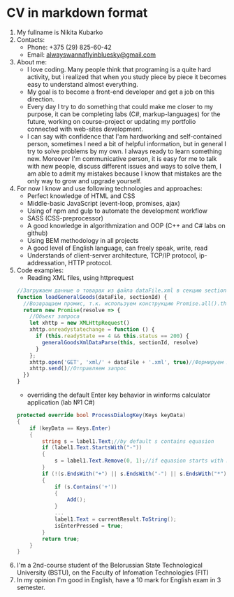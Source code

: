 # CV in markdown format
1. My fullname is Nikita Kubarko
1. Contacts:
    * Phone: +375 (29) 825-60-42
    * Email: alwayswannaflyinbluesky@gmail.com
1. About me:
   * I love coding. Many people think that programing is a quite hard activity, but i realized that when you study piece by piece it becomes easy to understand almost everything.
   * My goal is to become a front-end developer and get a job on this direction.
   * Every day I try to do something that could make me closer to my purpose, it can be completing labs (C#, markup-languages) for the future, working on course-project or updating my portfolio connected with web-sites development.
   * I can say with confidence that I'am hardworking and self-contained person, sometimes I need a bit of helpful information, but in general I try to solve problems by my own. I always ready to learn something new. Moreover I'm communicative person, it is easy for me to talk with new people, discuss different issues and ways to solve them, I am able to admit my mistakes because I know that mistakes are the only way to grow and upgrade yourself.
1. For now I know and use following technologies and approaches:
   * Perfect knowledge of HTML and CSS
   * Middle-basic JavaScript (event-loop, promises, ajax)
   * Using of npm and gulp to automate the development workflow
   * SASS (CSS-preprocessor)
   * A good knowledge in algorithmization and OOP (C++ and C# labs on github)
   * Using BEM methodology in all projects
   * A good level of English language, can freely speak, write, read
   * Understands of client-server architecture, TCP/IP protocol, ip-addressation, HTTP protocol.
1. Code examples:
   * Reading XML files, using httprequest
    ```javascript
    //Загружаем данные о товарах из файла dataFile.xml в секцию sectionId
    function loadGeneralGoods(dataFile, sectionId) {
      //Возвращаем промис, т.к. используем конструкцию Promise.all().then()
      return new Promise(resolve => {
        //Объект запроса
        let xhttp = new XMLHttpRequest()
        xhttp.onreadystatechange = function () {
          if (this.readyState == 4 && this.status == 200) {
            generalGoodsXmlDataParse(this, sectionId, resolve)
          }
        };
        xhttp.open('GET', 'xml/' + dataFile + '.xml', true)//Формируем характер запроса
        xhttp.send()//Отправляем запрос
      })
    }
    ```
   * overriding the default Enter key behavior in winforms calculator application (lab №1 C#)
    ```csharp
    protected override bool ProcessDialogKey(Keys keyData)
    {
        if (keyData == Keys.Enter)
        {
            string s = label1.Text;//by default s contains equasion
            if (label1.Text.StartsWith("-"))
            {
                s = label1.Text.Remove(0, 1);//if equasion starts with minus -> delete it, and check for operation without it 
            }
            if (!(s.EndsWith("+") || s.EndsWith("-") || s.EndsWith("*") || s.EndsWith("/") || s.EndsWith("%")))
            {
                if (s.Contains('+'))
                {
                    Add();
                }
                ...
                label1.Text = currentResult.ToString();
                isEnterPressed = true;
            }
            return true;
        }
    }
    ```
1. I'm a 2nd-course student of the Belorussian State Technological University (BSTU), on the Faculty of Infomation Technologies (FIT)
1. In my opinion I'm good in English, have a 10 mark for English exam in 3 semester.
